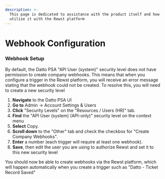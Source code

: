 ```yaml
---
description: >-
  This page is dedicated to assistance with the product itself and how you can
  utilize it with the Rewst platform
---
```


# Webhook Configuration

### Webhook Setup

By default, the Datto PSA "API User (system)" security level does not have permission to create company webhooks. This means that when you configure a trigger in the Rewst platform, you will receive an error message stating that the webhook could not be created. To resolve this, you will need to create a new security level

1. **Navigate** to the Datto PSA UI
2. **Go to** Admin → Account Settings & Users
3. **Click** "Security Levels" on the "Resources / Users (HR)" tab.
4. **Find** the "API User (system) (API-only)" security level on the context menu
5. **Select** Copy.
6. **Scroll down** to the "Other" tab and check the checkbox for "Create Company Webhooks".
7. **Enter** a number (each trigger will require at least one webhook).
8. **Save**, then edit the user you are using to authorize Rewst and set it to this new security level

You should now be able to create webhooks via the Rewst platform, which will happen automatically when you create a trigger such as "Datto - Ticket Record Saved"
